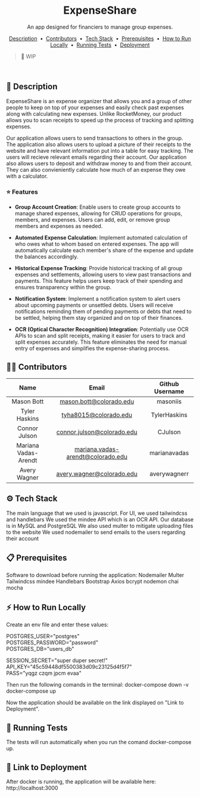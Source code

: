 <h1 align="center">ExpenseShare</h1> 
<p align="center">
An app designed for financiers to manage group expenses.
</p>

<p align="center">
  <a href="#money_with_wings-description">Description</a> &nbsp;&bull;&nbsp;
  <a href="#technologist-contributors">Contributors</a> &nbsp;&bull;&nbsp;
  <a href="#gear-tech-stack">Tech Stack</a> &nbsp;&bull;&nbsp;
  <a href="#clipboard-prerequisites">Prerequisites</a> &nbsp;&bull;&nbsp;
  <a href="#zap-how-to-run-locally">How to Run Locally</a> &nbsp;&bull;&nbsp;
  <a href="#test_tube-running-tests">Running Tests</a> &nbsp;&bull;&nbsp;
  <a href="#rocket-deployment">Deployment</a>
</p>

> :construction: WIP

<br>

## :money_with_wings: Description

ExpenseShare is an expense organizer that allows you and a group of other people to keep on top of your expenses and easily check past expenses along with calculating new expenses. Unlike RocketMoney, our product allows you to scan receipts to speed up the process of tracking and splitting expenses.

Our application allows users to send transactions to others in the group. The application also allows users to upload a picture of their receipts to the website and have relevant information put into a table for easy tracking. The users will recieve relevant emails regarding their account. Our application also allows users to deposit and withdraw money to and from their account. They can also convieniently calculate how much of an expense they owe with a calculator.

### :star: Features

- **Group Account Creation**: Enable users to create group accounts to manage shared expenses, allowing for CRUD operations for groups, members, and expenses. Users can add, edit, or remove group members and expenses as needed.

- **Automated Expense Calculation**: Implement automated calculation of who owes what to whom based on entered expenses. The app will automatically calculate each member's share of the expense and update the balances accordingly.

- **Historical Expense Tracking**: Provide historical tracking of all group expenses and settlements, allowing users to view past transactions and payments. This feature helps users keep track of their spending and ensures transparency within the group.

- **Notification System**: Implement a notification system to alert users about upcoming payments or unsettled debts. Users will receive notifications reminding them of pending payments or debts that need to be settled, helping them stay organized and on top of their finances.

- **OCR (Optical Character Recognition) Integration**: Potentially use OCR APIs to scan and split receipts, making it easier for users to track and split expenses accurately. This feature eliminates the need for manual entry of expenses and simplifies the expense-sharing process.

## :technologist: Contributors

|         Name         |               Email               | Github Username |
| :------------------: | :-------------------------------: | :-------------: |
|      Mason Bott      | mason.bott@colorado.edu           |  masoniis       |
|    Tyler Haskins     | tyha8015@colorado.edu             |  TylerHaskins   |
|    Connor Julson     | connor.julson@colorado.edu        |  CJulson        |
| Mariana Vadas-Arendt | mariana.vadas-arendt@colorado.edu |  marianavadas   |
|     Avery Wagner     |     avery.wagner@colorado.edu     |  averywagnerr   |

## :gear: Tech Stack
The main language that we used is javascript. 
For UI, we used tailwindcss and handlebars 
We used the mindee API which is an OCR API. 
Our database is in MySQL and PostgreSQL 
We also used multer to mitigate uploading files to the website 
We used nodemailer to send emails to the users regarding their account

## :clipboard: Prerequisites
Software to download before running the application: 
Nodemailer 
Multer 
Tailwindcss 
mindee 
Handlebars 
Bootstrap 
Axios 
bcrypt 
nodemon 
chai 
mocha 

## :zap: How to Run Locally
Create an env file and enter these values: 

POSTGRES_USER="postgres" <br>
POSTGRES_PASSWORD="password" <br>
POSTGRES_DB="users_db" <br>

SESSION_SECRET="super duper secret!" <br>
API_KEY="45c59448df5500383d09c23125d4f5f7" <br>
PASS="yqgz czqm jpcm evaa" <br>

Then run the following comands in the terminal:
docker-compose down -v
docker-compose up

Now the application should be available on the link displayed on "Link to Deployment".
## :test_tube: Running Tests
The tests will run automatically when you run the comand docker-compose up.

## :rocket: Link to Deployment
After docker is running, the application will be available here:
http://localhost:3000
